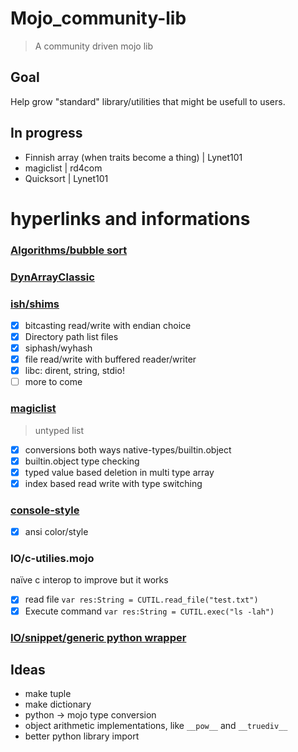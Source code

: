 # Mojo_community-lib
> A community driven mojo lib
## Goal
Help grow "standard" library/utilities that might be usefull to users.
## In progress
- Finnish array (when traits become a thing) | Lynet101
- magiclist | rd4com
- Quicksort | Lynet101
# hyperlinks and informations
### [Algorithms/bubble sort](https://github.com/Lynet101/Mojo_community-lib/tree/main/Algorithms/Bubblesort)
### [DynArrayClassic](https://github.com/Lynet101/Mojo_community-lib/blob/main/DataStructures/DArrayClassic/array.mojo)
### [ish/shims](https://github.com/lsh/shims)
  - [X] bitcasting read/write with endian choice
  - [x] Directory path list files
  - [x] siphash/wyhash
  - [x] file read/write with buffered reader/writer
  - [x] libc: dirent, string, stdio!
  - [ ] more to come
### [magiclist](https://github.com/rd4com/mojo-magiclist)
> untyped list
  - [x] conversions both ways native-types/builtin.object
  - [x] builtin.object type checking
  - [x] typed value based deletion in multi type array
  - [x] index based read write with type switching
### [console-style](https://github.com/rd4com/mojo-console-style-print)
  - [x] ansi color/style
### IO/c-utilies.mojo
naïve c interop to improve but it works
- [X] read file
``` var res:String = CUTIL.read_file("test.txt") ```
- [X] Execute command
``` var res:String = CUTIL.exec("ls -lah") ```
### [IO/snippet/generic python wrapper](https://github.com/Lynet101/Mojo_community-lib/blob/main/IO/snippets/generic_python_wrapper.mojo)
## Ideas
- make tuple
- make dictionary
- python -> mojo type conversion
- object arithmetic implementations, like ``__pow__`` and ``__truediv__``
- better python library import
